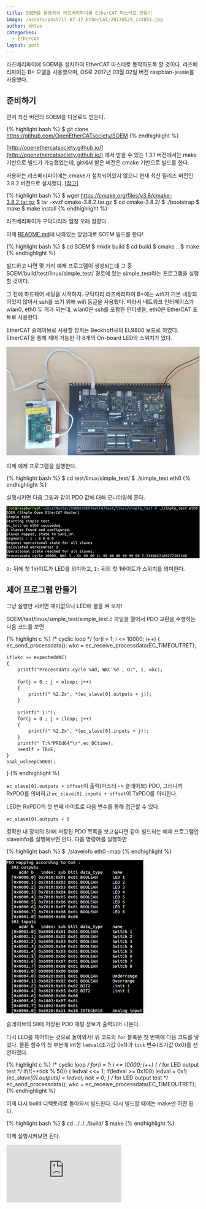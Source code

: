 ```yaml
---
title: SOEM을 활용하여 라즈베리파이를 EtherCAT 마스터로 만들기
image: /assets/post/17-07-17-EtherCAT/20170529_143851.jpg
author: khlee
categories:
  - EtherCAT
layout: post
---
```


라즈베리파이에 SOEM을 설치하여 EtherCAT 마스터로 동작하도록 할 것이다.
라즈베리파이는 B+ 모델을 사용했으며, OS로 2017년 03월 02일 버전 raspbian-jessie를 사용했다.

## 준비하기

먼저 최신 버전의 SOEM을 다운로드 받는다.

{% highlight bash %}
$ git clone https://github.com/OpenEtherCATsociety/SOEM
{% endhighlight %}

[http://openethercatsociety.github.io/](http://openethercatsociety.github.io/) 에서 받을 수 있는 1.3.1 버전에서는 make 기반으로 빌드가 가능했었는데, git에서 받은 버전은 cmake 기반으로 빌드를 한다.

사용하는 라즈베리파이에는 cmake가 설치되어있지 않으니 현재 최신 릴리즈 버전인 3.8.2 버전으로 설치했다. [[참고](https://cmake.org/install/)]

{% highlight bash %}
$ wget https://cmake.org/files/v3.8/cmake-3.8.2.tar.gz
$ tar -xvzf cmake-3.8.2.tar.gz
$ cd cmake-3.8.2/
$ ./bootstrap
$ make
$ make install
{% endhighlight %}

라즈베리파이가 구닥다리라 엄청 오래 걸렸다..

이제 [README.md](https://github.com/OpenEtherCATsociety/SOEM)에 나와있는 방법대로 SOEM 빌드를 한다!

{% highlight bash %}
$ cd SOEM
$ mkdir build
$ cd build
$ cmake ..
$ make
{% endhighlight %}

빌드하고 나면 몇 가지 예제 프로그램이 생성되는데 그 중 SOEM/build/test/linux/simple_test/ 경로에 있는 simple_test라는 프로그램을 실행할 것이다.

그 전에 하드웨어 세팅을 시작하자.
구닥다리 라즈베리파이 B+에는 wifi가 기본 내장되어있지 않아서 ssh를 쓰기 위해 wifi 동글을 사용했다. 따라서 네트워크 인터페이스가 wlan0, eth0 두 개가 되는데, wlan0은 ssh를 포함한 인터넷을, eth0은 EtherCAT 포트로 사용한다.

EtherCAT 슬레이브로 사용할 장치는 Beckhoff사의 EL9800 보드로 하였다.
EtherCAT을 통해 제어 가능한 각 8개의 On-board LED와 스위치가 있다.

![Beckhoff EL9800](/assets/post/17-07-17-EtherCAT/20170529_143851.jpg)

이제 예제 프로그램을 실행한다.

{% highlight bash %}
$ cd test/linux/simple_test/
$ ./simple_test eth0
{% endhighlight %}

실행시키면 다음 그림과 같이 PDO 값에 대해 모니터링해 준다.

![pdo](/assets/post/17-07-17-EtherCAT/pdo.png)

`O:` 뒤에 첫 1바이트가 LED를 의미하고, `I:` 뒤의 첫 1바이트가 스위치를 의미한다.

## 제어 프로그램 만들기

그냥 실행만 시키면 재미없으니 LED에 불을 켜 보자!

SOEM/test/linux/simple_test/simple_test.c 파일을 열어서 PDO 교환을 수행하는 다음 코드를 보면

{% highlight c %}
/* cyclic loop */
for(i = 1; i <= 10000; i++)
{
    ec_send_processdata();
    wkc = ec_receive_processdata(EC_TIMEOUTRET);

    if(wkc >= expectedWKC)
    {
        printf("Processdata cycle %4d, WKC %d , O:", i, wkc);

        for(j = 0 ; j < oloop; j++)
        {
            printf(" %2.2x", *(ec_slave[0].outputs + j));
        }

        printf(" I:");
        for(j = 0 ; j < iloop; j++)
        {
            printf(" %2.2x", *(ec_slave[0].inputs + j));
        }
        printf(" T:%"PRId64"\r",ec_DCtime);
        needlf = TRUE;
    }
    osal_usleep(5000);
}
{% endhighlight %}

`ec_slave[0].outputs + offset`이 출력(마스터 -> 슬레이브) PDO, 그러니까 RxPDO를 의미하고 `ec_slave[0].inputs + offset`이 TxPDO를 의미한다.

LED는 RxPDO의 첫 번째 바이트로 다음 변수를 통해 접근할 수 있다.

`ec_slave[0].outputs + 0`

정확한 내 장치의 SII에 저장된 PDO 목록을 보고싶다면 같이 빌드되는 예제 프로그램인 slaveinfo를 실행해보면 안다. 다음 명령어를 실행하면

{% highlight bash %}
$ ./slaveinfo eth0 -map
{% endhighlight %}

![pdo](/assets/post/17-07-17-EtherCAT/slaveinfo.png)

슬레이브의 SII에 저장된 PDO 매핑 정보가 출력되어 나온다.

다시 LED를 제어하는 것으로 돌아와서!
위 코드의 `for` 블록문 첫 번째에 다음 코드를 넣었다.
물론 함수의 첫 부분에 int형 `ledval`(초기값 0x1)과 `tick` 변수(초기값 0x0)를 선언하였다.

{% highlight c %}
/* cyclic loop */
for(i = 1; i <= 10000; i++)
{
    /* for LED output test */
    if(!(++tick % 50))
    {
        ledval <<= 1;
        if(ledval >= 0x100)
            ledval = 0x1;
        *(ec_slave[0].outputs) = ledval;
        tick = 0;
    }
    /* for LED output test */
    ec_send_processdata();
    wkc = ec_receive_processdata(EC_TIMEOUTRET);
{% endhighlight %}

이제 다시 build 디렉토리로 돌아와서 빌드한다.
다시 빌드할 때에는 make만 하면 된다.

{% highlight bash %}
$ cd ../../../build/
$ make
{% endhighlight %}

이제 실행시켜보면 된다.

<iframe class="video" src="https://www.youtube.com/embed/CrT6T_HWt78" allowfullscreen frameborder="0"></iframe>
